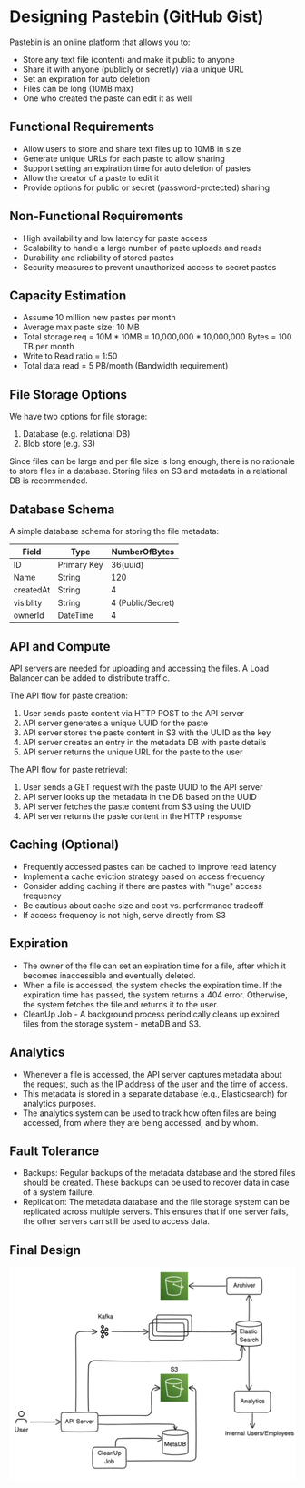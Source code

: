 # Designing Pastebin (GitHub Gist)

Pastebin is an online platform that allows you to:
- Store any text file (content) and make it public to anyone
- Share it with anyone (publicly or secretly) via a unique URL 
- Set an expiration for auto deletion
- Files can be long (10MB max)
- One who created the paste can edit it as well 

## Functional Requirements
- Allow users to store and share text files up to 10MB in size
- Generate unique URLs for each paste to allow sharing
- Support setting an expiration time for auto deletion of pastes
- Allow the creator of a paste to edit it
- Provide options for public or secret (password-protected) sharing

## Non-Functional Requirements
- High availability and low latency for paste access
- Scalability to handle a large number of paste uploads and reads
- Durability and reliability of stored pastes
- Security measures to prevent unauthorized access to secret pastes

## Capacity Estimation
- Assume 10 million new pastes per month
- Average max paste size: 10 MB
- Total storage req = 10M * 10MB = 10,000,000 * 10,000,000 Bytes = 100 TB per month
- Write to Read ratio = 1:50
- Total data read = 5 PB/month (Bandwidth requirement)

## File Storage Options
We have two options for file storage: 
1. Database (e.g. relational DB)
2. Blob store (e.g. S3)

Since files can be large and per file size is long enough, there is no rationale to store files in a database. Storing files on S3 and metadata in a relational DB is recommended.

## Database Schema
A simple database schema for storing the file metadata:

| Field       | Type        | NumberOfBytes              |
|-------------|-------------|----------------------------|
| ID          | Primary Key | 36(uuid)                   |
| Name        | String      | 120                        |
| createdAt   | String      | 4                          |
| visiblity   | String      | 4 (Public/Secret)          |
| ownerId     | DateTime    | 4                          |

## API and Compute
API servers are needed for uploading and accessing the files. A Load Balancer can be added to distribute traffic.

The API flow for paste creation:
1. User sends paste content via HTTP POST to the API server
2. API server generates a unique UUID for the paste
3. API server stores the paste content in S3 with the UUID as the key
4. API server creates an entry in the metadata DB with paste details
5. API server returns the unique URL for the paste to the user

The API flow for paste retrieval:
1. User sends a GET request with the paste UUID to the API server
2. API server looks up the metadata in the DB based on the UUID
3. API server fetches the paste content from S3 using the UUID
4. API server returns the paste content in the HTTP response

## Caching (Optional)
- Frequently accessed pastes can be cached to improve read latency
- Implement a cache eviction strategy based on access frequency
- Consider adding caching if there are pastes with "huge" access frequency
- Be cautious about cache size and cost vs. performance tradeoff
- If access frequency is not high, serve directly from S3

## Expiration
- The owner of the file can set an expiration time for a file, after which it becomes    inaccessible and eventually deleted.
- When a file is accessed, the system checks the expiration time. If the expiration time has passed, the system returns a 404 error. Otherwise, the system fetches the file and returns it to the user.
- CleanUp Job - A background process periodically cleans up expired files from the storage system - metaDB and S3.

## Analytics

- Whenever a file is accessed, the API server captures metadata about the request, such as the IP address of the user and the time of access.
- This metadata is stored in a separate database (e.g., Elasticsearch) for analytics purposes.
- The analytics system can be used to track how often files are being accessed, from where they are being accessed, and by whom.

## Fault Tolerance

- Backups: Regular backups of the metadata database and the stored files should be created. These backups can be used to recover data in case of a system failure.
- Replication: The metadata database and the file storage system can be replicated across multiple servers. This ensures that if one server fails, the other servers can still be used to access data.

## Final Design

![screenshot](https://github.com/khansamad99/System-Design-Questions-for-Interview/blob/main/images/pastebin/Screenshot%202024-05-04%20at%205.26.16%20PM.png)